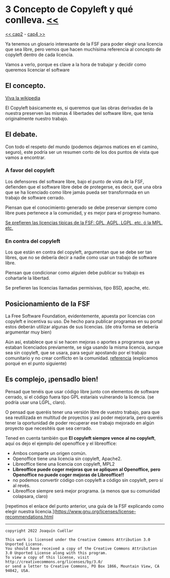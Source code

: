 # 3 Concepto de Copyleft y qué conlleva. [<<](../README.md)
[<< cap2](./capitulo2.md) - [cap4 >>](./capitulo4.md)

Ya tenemos un glosario interesante de la FSF para poder elegir una licencia que sea libre, pero vemos que hacen muchísima referencia al concepto de copyleft dentro de cada licencia.

Vamos a verlo, porque es clave a la hora de trabajar y decidir como queremos licenciar el software


## El concepto.

[Viva la wikipedia](https://es.wikipedia.org/wiki/Copyleft)

El Copyleft básicamente es, si queremos que las obras derivadas de la nuestra preserven las mismas 4 libertades del software libre, que tenía originalmente nuestro trabajo.

## El debate.

Con todo el respeto del mundo (podemos dejarnos matices en el camino, seguro), este podría ser un resumen corto de los dos puntos de vista que vamos a encontrar.

### A favor del copyleft

Los defensores del software libre, bajo el punto de vista de la FSF, defienden que el software libre debe de protegerse, es decir, que una obra que se ha licenciado como libre jamás pueda ser transformada en un trabajo de software cerrado.

Piensan que el conocimiento generado se debe preservar siempre como libre pues pertenece a la comunidad, y es mejor para el progreso humano.

[Se prefieren las licencias típicas de la FSF: GPL, AGPL, LGPL, etc. ó la MPL, etc.](https://www.gnu.org/licenses/copyleft.es.html)

### En contra del copyleft

Los que están en contra del copyleft, argumentan que se debe ser tan libres, que no se debería decir a nadie como usar un trabajo de software libre.

Piensan que condicionar como alguien debe publicar su trabajo es cohartarle la libertad.

Se prefieren las licencias llamadas permisivas, tipo BSD, apache, etc.

## Posicionamiento de la FSF

La Free Software Foundation, evidentemente, apuesta por licencias con copyleft e incentiva su uso. De hecho para publicar programas en su portal estos deberán utilizar algunas de sus licencias. (de otra forma se debería argumentar muy bien)

Aún así, establece que si se hacen mejoras o aportes a programas que ya estaban licenciados previamente, se siga usando la misma licencia, aunque sea sin copyleft, que se usara, para seguir apostando por el trabajo comunitario y no crear conflicto en la comunidad. [referencia](https://www.gnu.org/licenses/license-recommendations.html) (explicamos porqué en el punto siguiente)

## Es complejo, ¡pensadlo bien!

Pensad que tenéis que usar código libre junto con elementos de software cerrado, si el código fuera tipo GPL estaríais vulnerando la licencia. (se podría usar una LGPL, claro).

O pensad que queréis tener una versión libre de vuestro trabajo, para que sea reutilizada en multitud de proyectos y así poder mejorarla, pero queréis tener la oportunidad de poder recuperar ese trabajo mejorado en algún proyecto que necesitéis que sea cerrado.

Tened en cuenta también que **El copyleft siempre vence al no copyleft**, aquí os dejo el ejemplo del openoffice y el libreoffice:

+ Ambos comparte un origen común.
+ Openoffice tiene una licencia sin copyleft, Apache2.
+ Libreoffice tiene una licencia con copyleft, MPL2
+ **Libreoffice puede coger mejoras que se apliquen al Openoffice, pero Openoffice no puede coger mejoras de Libreoffice!!**
+ no podemos convertir código con copyleft a código sin copyleft, pero sí al revés.
+ Libreoffice siempre será mejor programa. (a menos que su comunidad colapsara, claro)

[repetimos el enlace del punto anterior, una guía de la FSF explicando como elegir nuestra licencia.](https://www.gnu.org/licenses/license-recommendations.html

***

```
copyright 2022 Joaquín Cuéllar

This work is licensed under the Creative Commons Attribution 3.0 Unported License. 
You should have received a copy of the Creative Commons Attribution 3.0 Unported License along with this program.
To view a copy of this license, visit http://creativecommons.org/licenses/by/3.0/
or send a letter to Creative Commons, PO Box 1866, Mountain View, CA 94042, USA.
```

